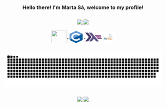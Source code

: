 ### <p align="center"> Hello there! I'm Marta Sá, welcome to my profile!
##

 <div align="center">
  <a href="https://github.com/findingmarta">
  <img height="150em" src="https://github-readme-stats.vercel.app/api?username=findingmarta&show_icons=true&theme=dracula&include_all_commits=true&count_private=true&hide_border=true"/>
  <img height="150em" src="https://github-readme-stats.vercel.app/api/top-langs/?username=findingmarta&layout=compact&langs_count=3&theme=dracula&hide_border=true"/>
</div> 

<link rel="stylesheet" href="https://cdn.jsdelivr.net/gh/devicons/devicon@v2.15.1/devicon.min.css">
<i class="devicon-mysql-plain"></i>  
   
<div align="center" style="display: inline_block"><br>
  <img align="center" height="40" width="50" src="https://cdn.jsdelivr.net/gh/devicons/devicon/icons/java/java-plain.svg" />
  <img align="center" height="40" width="50" src="https://raw.githubusercontent.com/devicons/devicon/master/icons/c/c-original.svg">
  <img align="center" height="40" width="50" src="https://raw.githubusercontent.com/devicons/devicon/master/icons/haskell/haskell-original.svg">
  <img align="center" height="40" width="40" src="https://raw.githubusercontent.com/github/explore/80688e429a7d4ef2fca1e82350fe8e3517d3494d/topics/mysql/mysql.png"> 
</div>
  
  ##
  
<div align="center"> 
  
  ![Snake animation](https://github.com/findingmarta/findingmarta/blob/output/github-contribution-grid-snake.svg)

</div>
   
   ##
   
<div align="center"> 
     <a href = "mailto:martasa57@hotmail.com"><img src="https://img.shields.io/badge/Microsoft_Outlook-0078D4?style=for-the-badge&logo=microsoft-outlook&logoColor=white"></a>
  <a href="www.linkedin.com/in/marta-sá-7766b6ab" target="_blank"><img src="https://img.shields.io/badge/-LinkedIn-%230077B5?style=for-the-badge&logo=linkedin&logoColor=white" target="_blank"></a> 
</div>
